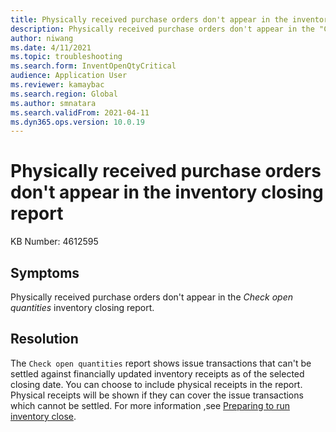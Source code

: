```yaml
---
title: Physically received purchase orders don't appear in the inventory closing report
description: Physically received purchase orders don't appear in the "Check open quantities" inventory closing report.
author: niwang
ms.date: 4/11/2021
ms.topic: troubleshooting
ms.search.form: InventOpenQtyCritical
audience: Application User
ms.reviewer: kamaybac
ms.search.region: Global
ms.author: smnatara
ms.search.validFrom: 2021-04-11
ms.dyn365.ops.version: 10.0.19
---
```


# Physically received purchase orders don't appear in the inventory closing report

KB Number: 4612595

## Symptoms

Physically received purchase orders don't appear in the *Check open quantities* inventory closing report.

## Resolution

The `Check open quantities` report shows issue transactions that can't be settled against financially updated inventory receipts as of the selected closing date. You can choose to include physical receipts in the report. Physical receipts will be shown if they can cover the issue transactions which cannot be settled. For more information ,see [Preparing to run inventory close](/dynamicsax-2012/appuser-itpro/preparing-to-run-inventory-close).
